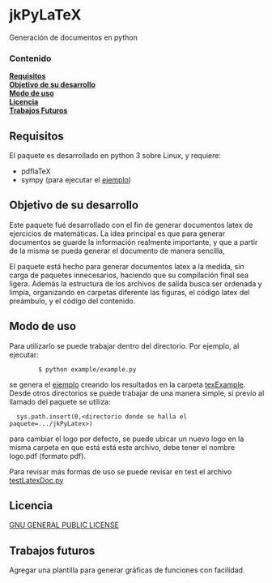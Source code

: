 # jkPyLaTeX
Generación de documentos en python

### Contenido
**[Requisitos](#requisitos)**<br>
**[Objetivo de su desarrollo](#objetivo-de-su-desarrollo)**<br>
**[Modo de uso](#modo-de-uso)**<br>
**[Licencia](#licencia)**<br>
**[Trabajos Futuros](#trabajos-futuros)**<br>

## Requisitos
El paquete es desarrollado en python 3 sobre Linux, y requiere:
* pdflaTeX
* sympy (para ejecutar el [ejemplo](example/example.py))

## Objetivo de su desarrollo
Este paquete fué desarrollado con el fin de generar documentos latex
de ejercicios de matemáticas. La idea principal es que para generar
documentos se guarde la información realmente importante, y que 
a partir de la misma se pueda generar el documento de manera sencilla,

El paquete está hecho para generar documentos latex a la medida,
sin carga de paquetes innecesarios, haciendo que su compilación
final sea ligera. Además la estructura de los archivos de salida
busca ser ordenada y limpia, organizando en carpetas diferente las 
figuras, el código latex del preámbulo, y el código del contenido.

## Modo de uso
Para utilizarlo se puede trabajar dentro del
directorio. Por ejemplo, al ejecutar:

			$ python example/example.py

se genera el [ejemplo](example/example.py) creando los resultados en la carpeta
[texExample](texExample/). Desde otros directorios se puede trabajar de una 
manera simple, si previo al llamado del paquete se utiliza:
    
      sys.path.insert(0,<directorio donde se halla el paquete=.../jkPyLatex>)

para cambiar el logo por defecto, se puede ubicar un nuevo logo en la misma carpeta
en que está está este archivo, debe tener el nombre logo.pdf (formato pdf).

Para revisar más formas de uso se puede revisar en test el archivo  [testLatexDoc.py](test/testLatexDoc.py)

## Licencia
[GNU GENERAL PUBLIC LICENSE](LICENCE)

## Trabajos futuros
Agregar una plantilla para generar gráficas de funciones con facilidad.


